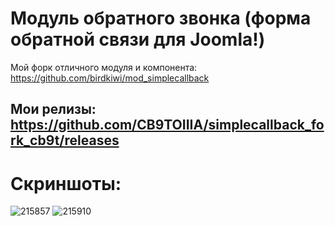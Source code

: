 # Модуль обратного звонка (форма обратной связи для Joomla!)
Мой форк отличного модуля и компонента: https://github.com/birdkiwi/mod_simplecallback

## Мои релизы: https://github.com/CB9TOIIIA/simplecallback_fork_cb9t/releases

# Скриншоты:

![215857](https://cloud.githubusercontent.com/assets/1074710/21390161/7a26f276-c796-11e6-983c-635cb9e070c2.png)
![215910](https://cloud.githubusercontent.com/assets/1074710/21390162/7a40f518-c796-11e6-9a8c-38e5c9e697f3.png)


